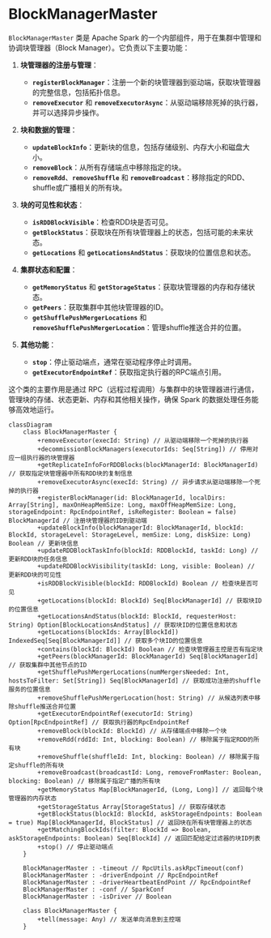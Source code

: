 # BlockManagerMaster

`BlockManagerMaster` 类是 Apache Spark 的一个内部组件，用于在集群中管理和协调块管理器（Block Manager）。它负责以下主要功能：

1. **块管理器的注册与管理**：
   - **`registerBlockManager`**：注册一个新的块管理器到驱动端，获取块管理器的完整信息，包括拓扑信息。
   - **`removeExecutor`** 和 **`removeExecutorAsync`**：从驱动端移除死掉的执行器，并可以选择异步操作。

2. **块和数据的管理**：
   - **`updateBlockInfo`**：更新块的信息，包括存储级别、内存大小和磁盘大小。
   - **`removeBlock`**：从所有存储端点中移除指定的块。
   - **`removeRdd`**、**`removeShuffle`** 和 **`removeBroadcast`**：移除指定的RDD、shuffle或广播相关的所有块。

3. **块的可见性和状态**：
   - **`isRDDBlockVisible`**：检查RDD块是否可见。
   - **`getBlockStatus`**：获取块在所有块管理器上的状态，包括可能的未来状态。
   - **`getLocations`** 和 **`getLocationsAndStatus`**：获取块的位置信息和状态。

4. **集群状态和配置**：
   - **`getMemoryStatus`** 和 **`getStorageStatus`**：获取块管理器的内存和存储状态。
   - **`getPeers`**：获取集群中其他块管理器的ID。
   - **`getShufflePushMergerLocations`** 和 **`removeShufflePushMergerLocation`**：管理shuffle推送合并的位置。

5. **其他功能**：
   - **`stop`**：停止驱动端点，通常在驱动程序停止时调用。
   - **`getExecutorEndpointRef`**：获取指定执行器的RPC端点引用。

这个类的主要作用是通过 RPC（远程过程调用）与集群中的块管理器进行通信，管理块的存储、状态更新、内存和其他相关操作，确保 Spark 的数据处理任务能够高效地运行。

```mermaid
classDiagram
    class BlockManagerMaster {
        +removeExecutor(execId: String) // 从驱动端移除一个死掉的执行器
        +decommissionBlockManagers(executorIds: Seq[String]) // 停用对应一组执行器的块管理器
        +getReplicateInfoForRDDBlocks(blockManagerId: BlockManagerId) // 获取指定块管理器中所有RDD块的复制信息
        +removeExecutorAsync(execId: String) // 异步请求从驱动端移除一个死掉的执行器
        +registerBlockManager(id: BlockManagerId, localDirs: Array[String], maxOnHeapMemSize: Long, maxOffHeapMemSize: Long, storageEndpoint: RpcEndpointRef, isReRegister: Boolean = false) BlockManagerId // 注册块管理器的ID到驱动端
        +updateBlockInfo(blockManagerId: BlockManagerId, blockId: BlockId, storageLevel: StorageLevel, memSize: Long, diskSize: Long) Boolean // 更新块信息
        +updateRDDBlockTaskInfo(blockId: RDDBlockId, taskId: Long) // 更新RDD块的任务信息
        +updateRDDBlockVisibility(taskId: Long, visible: Boolean) // 更新RDD块的可见性
        +isRDDBlockVisible(blockId: RDDBlockId) Boolean // 检查块是否可见
        +getLocations(blockId: BlockId) Seq[BlockManagerId] // 获取块ID的位置信息
        +getLocationsAndStatus(blockId: BlockId, requesterHost: String) Option[BlockLocationsAndStatus] // 获取块ID的位置信息和状态
        +getLocations(blockIds: Array[BlockId]) IndexedSeq[Seq[BlockManagerId]] // 获取多个块ID的位置信息
        +contains(blockId: BlockId) Boolean // 检查块管理器主控是否有指定块
        +getPeers(blockManagerId: BlockManagerId) Seq[BlockManagerId] // 获取集群中其他节点的ID
        +getShufflePushMergerLocations(numMergersNeeded: Int, hostsToFilter: Set[String]) Seq[BlockManagerId] // 获取成功注册的shuffle服务的位置信息
        +removeShufflePushMergerLocation(host: String) // 从候选列表中移除shuffle推送合并位置
        +getExecutorEndpointRef(executorId: String) Option[RpcEndpointRef] // 获取执行器的RpcEndpointRef
        +removeBlock(blockId: BlockId) // 从存储端点中移除一个块
        +removeRdd(rddId: Int, blocking: Boolean) // 移除属于指定RDD的所有块
        +removeShuffle(shuffleId: Int, blocking: Boolean) // 移除属于指定shuffle的所有块
        +removeBroadcast(broadcastId: Long, removeFromMaster: Boolean, blocking: Boolean) // 移除属于指定广播的所有块
        +getMemoryStatus Map[BlockManagerId, (Long, Long)] // 返回每个块管理器的内存状态
        +getStorageStatus Array[StorageStatus] // 获取存储状态
        +getBlockStatus(blockId: BlockId, askStorageEndpoints: Boolean = true) Map[BlockManagerId, BlockStatus] // 返回块在所有块管理器上的状态
        +getMatchingBlockIds(filter: BlockId => Boolean, askStorageEndpoints: Boolean) Seq[BlockId] // 返回匹配给定过滤器的块ID列表
        +stop() // 停止驱动端点
    }

    BlockManagerMaster : -timeout // RpcUtils.askRpcTimeout(conf)
    BlockManagerMaster : -driverEndpoint // RpcEndpointRef
    BlockManagerMaster : -driverHeartbeatEndPoint // RpcEndpointRef
    BlockManagerMaster : -conf // SparkConf
    BlockManagerMaster : -isDriver // Boolean

    class BlockManagerMaster {
        +tell(message: Any) // 发送单向消息到主控端
    }
```

